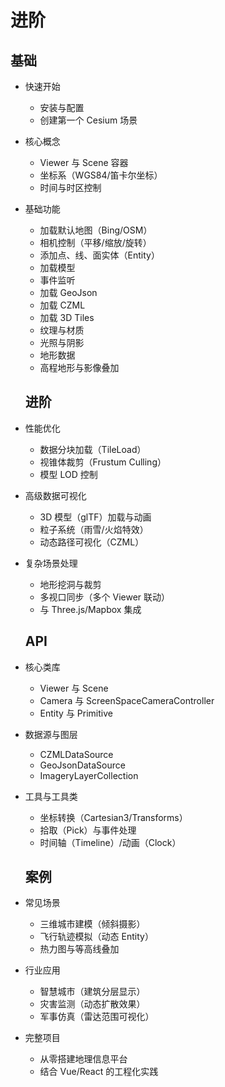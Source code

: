 # 进阶

## 基础

- 快速开始
  - 安装与配置
  - 创建第一个 Cesium 场景
- 核心概念
  - Viewer 与 Scene 容器
  - 坐标系（WGS84/笛卡尔坐标）
  - 时间与时区控制
- 基础功能

  - 加载默认地图（Bing/OSM）
  - 相机控制（平移/缩放/旋转）
  - 添加点、线、面实体（Entity）
  - 加载模型
  - 事件监听
  - 加载 GeoJson
  - 加载 CZML
  - 加载 3D Tiles
  - 纹理与材质
  - 光照与阴影
  - 地形数据
  - 高程地形与影像叠加

  ## 进阶

- 性能优化
  - 数据分块加载（TileLoad）
  - 视锥体裁剪（Frustum Culling）
  - 模型 LOD 控制
- 高级数据可视化
  - 3D 模型（glTF）加载与动画
  - 粒子系统（雨雪/火焰特效）
  - 动态路径可视化（CZML）
- 复杂场景处理

  - 地形挖洞与裁剪
  - 多视口同步（多个 Viewer 联动）
  - 与 Three.js/Mapbox 集成

  ## API

- 核心类库
  - Viewer 与 Scene
  - Camera 与 ScreenSpaceCameraController
  - Entity 与 Primitive
- 数据源与图层
  - CZMLDataSource
  - GeoJsonDataSource
  - ImageryLayerCollection
- 工具与工具类

  - 坐标转换（Cartesian3/Transforms）
  - 拾取（Pick）与事件处理
  - 时间轴（Timeline）/动画（Clock）

  ## 案例

- 常见场景
  - 三维城市建模（倾斜摄影）
  - 飞行轨迹模拟（动态 Entity）
  - 热力图与等高线叠加
- 行业应用
  - 智慧城市（建筑分层显示）
  - 灾害监测（动态扩散效果）
  - 军事仿真（雷达范围可视化）
- 完整项目
  - 从零搭建地理信息平台
  - 结合 Vue/React 的工程化实践
